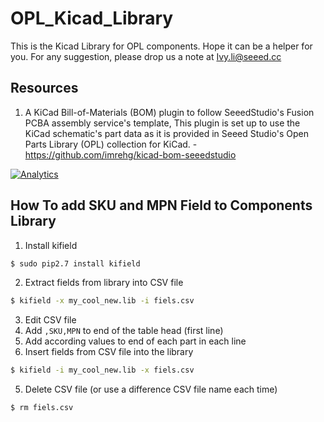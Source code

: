 # OPL_Kicad_Library

This is the Kicad Library for OPL components. Hope it can be a helper for you.  For any suggestion, please drop us a note at Ivy.li@seeed.cc

## Resources
1. A KiCad Bill-of-Materials (BOM) plugin to follow SeeedStudio's Fusion PCBA assembly service's template, This plugin is set up to use the KiCad schematic's part data as it is provided in Seeed Studio's Open Parts Library (OPL) collection for KiCad. - https://github.com/imrehg/kicad-bom-seeedstudio


[![Analytics](https://ga-beacon.appspot.com/UA-46589105-3/OPL_Kicad_Library)](https://github.com/igrigorik/ga-beacon)

## How To add SKU and MPN Field to Components Library

1. Install kifield
```bash
$ sudo pip2.7 install kifield
```
2. Extract fields from library into CSV file
```bash
$ kifield -x my_cool_new.lib -i fiels.csv
```
3. Edit CSV file
 1. Add `,SKU,MPN` to end of the table head (first line)
 2. Add according values to end of each part in each line
4. Insert fields from CSV file into the library
```bash
$ kifield -i my_cool_new.lib -x fiels.csv
```
5. Delete CSV file (or use a difference CSV file name each time)
```bash
$ rm fiels.csv
```
